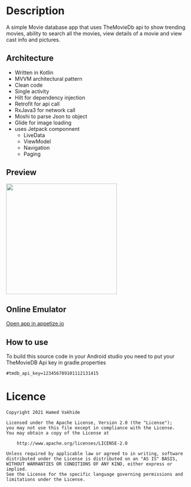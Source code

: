 # Description 
A simple Movie database app that uses TheMovieDb api to show trending movies, ability to search all the movies, view details of a movie and view cast info and pictures.

## Architecture 
- Written in Kotlin
- MVVM architectural pattern
- Clean code
- Single activity
- Hilt for dependency injection
- Retrofit for api call
- RxJava3 for network call
- Moshi to parse Json to object
- Glide for image loading
- uses Jetpack componnent
    - LiveData
    - ViewModel
    - Navigation
    - Paging

## Preview
<img src="demo.gif" width="300" />

## Online Emulator
[Open app in appetize.io](https://appetize.io/app/ "Popular movie")

## How to use
To build this source code in your Android studio you need to put your TheMovieDB Api key in gradle.properties

    #tmdb_api_key=123456789101112131415

# Licence

    Copyright 2021 Hamed Vakhide
    
    Licensed under the Apache License, Version 2.0 (the "License");
    you may not use this file except in compliance with the License.
    You may obtain a copy of the License at
    
        http://www.apache.org/licenses/LICENSE-2.0
    
    Unless required by applicable law or agreed to in writing, software
    distributed under the License is distributed on an "AS IS" BASIS,
    WITHOUT WARRANTIES OR CONDITIONS OF ANY KIND, either express or implied.
    See the License for the specific language governing permissions and
    limitations under the License.
